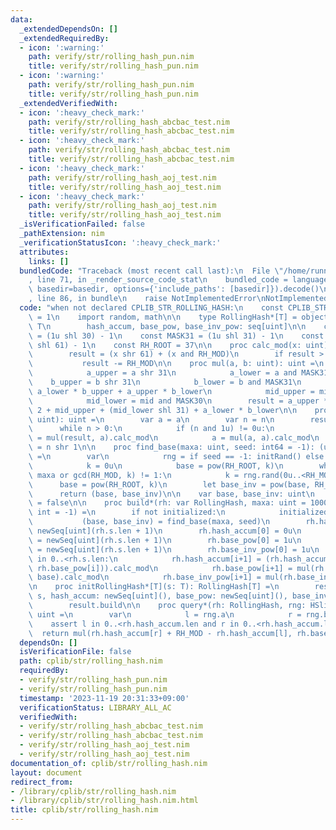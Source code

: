 ```yaml
---
data:
  _extendedDependsOn: []
  _extendedRequiredBy:
  - icon: ':warning:'
    path: verify/str/rolling_hash_pun.nim
    title: verify/str/rolling_hash_pun.nim
  - icon: ':warning:'
    path: verify/str/rolling_hash_pun.nim
    title: verify/str/rolling_hash_pun.nim
  _extendedVerifiedWith:
  - icon: ':heavy_check_mark:'
    path: verify/str/rolling_hash_abcbac_test.nim
    title: verify/str/rolling_hash_abcbac_test.nim
  - icon: ':heavy_check_mark:'
    path: verify/str/rolling_hash_abcbac_test.nim
    title: verify/str/rolling_hash_abcbac_test.nim
  - icon: ':heavy_check_mark:'
    path: verify/str/rolling_hash_aoj_test.nim
    title: verify/str/rolling_hash_aoj_test.nim
  - icon: ':heavy_check_mark:'
    path: verify/str/rolling_hash_aoj_test.nim
    title: verify/str/rolling_hash_aoj_test.nim
  _isVerificationFailed: false
  _pathExtension: nim
  _verificationStatusIcon: ':heavy_check_mark:'
  attributes:
    links: []
  bundledCode: "Traceback (most recent call last):\n  File \"/home/runner/.local/lib/python3.10/site-packages/onlinejudge_verify/documentation/build.py\"\
    , line 71, in _render_source_code_stat\n    bundled_code = language.bundle(stat.path,\
    \ basedir=basedir, options={'include_paths': [basedir]}).decode()\n  File \"/home/runner/.local/lib/python3.10/site-packages/onlinejudge_verify/languages/nim.py\"\
    , line 86, in bundle\n    raise NotImplementedError\nNotImplementedError\n"
  code: "when not declared CPLIB_STR_ROLLING_HASH:\n    const CPLIB_STR_ROLLING_HASH*\
    \ = 1\n    import random, math\n\n    type RollingHash*[T] = object\n        s:\
    \ T\n        hash_accum, base_pow, base_inv_pow: seq[uint]\n\n    const MASK30\
    \ = (1u shl 30) - 1\n    const MASK31 = (1u shl 31) - 1\n    const RH_MOD = (1u\
    \ shl 61) - 1\n    const RH_ROOT = 37\n\n    proc calc_mod(x: uint): uint =\n\
    \        result = (x shr 61) + (x and RH_MOD)\n        if result > RH_MOD:\n \
    \           result -= RH_MOD\n\n    proc mul(a, b: uint): uint =\n        let\n\
    \            a_upper = a shr 31\n            a_lower = a and MASK31\n        \
    \    b_upper = b shr 31\n            b_lower = b and MASK31\n            mid =\
    \ a_lower * b_upper + a_upper * b_lower\n            mid_upper = mid shr 30\n\
    \            mid_lower = mid and MASK30\n        result = a_upper * b_upper *\
    \ 2 + mid_upper + (mid_lower shl 31) + a_lower * b_lower\n\n    proc pow(a, n:\
    \ uint): uint =\n        var a = a\n        var n = n\n        result = 1\n  \
    \      while n > 0:\n            if (n and 1u) != 0u:\n                result\
    \ = mul(result, a).calc_mod\n            a = mul(a, a).calc_mod\n            n\
    \ = n shr 1\n\n    proc find_base(maxa: uint, seed: int64 = -1): (uint, uint)\
    \ =\n        var\n            rng = if seed == -1: initRand() else: initRand(seed)\n\
    \            k = 0u\n            base = pow(RH_ROOT, k)\n        while base <=\
    \ maxa or gcd(RH_MOD, k) != 1:\n            k = rng.rand(0u..<RH_MOD)\n      \
    \      base = pow(RH_ROOT, k)\n        let base_inv = pow(base, RH_MOD-2)\n  \
    \      return (base, base_inv)\n\n    var base, base_inv: uint\n    var initialized\
    \ = false\n\n    proc build*(rh: var RollingHash, maxa: uint = 1000000000, seed:\
    \ int = -1) =\n        if not initialized:\n            initialized = true\n \
    \           (base, base_inv) = find_base(maxa, seed)\n        rh.hash_accum =\
    \ newSeq[uint](rh.s.len + 1)\n        rh.hash_accum[0] = 0u\n        rh.base_pow\
    \ = newSeq[uint](rh.s.len + 1)\n        rh.base_pow[0] = 1u\n        rh.base_inv_pow\
    \ = newSeq[uint](rh.s.len + 1)\n        rh.base_inv_pow[0] = 1u\n        for i\
    \ in 0..<rh.s.len:\n            rh.hash_accum[i+1] = (rh.hash_accum[i] + mul(uint(rh.s[i]),\
    \ rh.base_pow[i])).calc_mod\n            rh.base_pow[i+1] = mul(rh.base_pow[i],\
    \ base).calc_mod\n            rh.base_inv_pow[i+1] = mul(rh.base_inv_pow[i], base_inv).calc_mod\n\
    \n    proc initRollingHash*[T](s: T): RollingHash[T] =\n        result = RollingHash[T](s:\
    \ s, hash_accum: newSeq[uint](), base_pow: newSeq[uint](), base_inv_pow: newSeq[uint]())\n\
    \        result.build\n\n    proc query*(rh: RollingHash, rng: HSlice[int, int]):\
    \ uint =\n        var\n            l = rng.a\n            r = rng.b + 1\n    \
    \    assert l in 0..<rh.hash_accum.len and r in 0..<rh.hash_accum.len\n      \
    \  return mul(rh.hash_accum[r] + RH_MOD - rh.hash_accum[l], rh.base_inv_pow[l]).calc_mod\n"
  dependsOn: []
  isVerificationFile: false
  path: cplib/str/rolling_hash.nim
  requiredBy:
  - verify/str/rolling_hash_pun.nim
  - verify/str/rolling_hash_pun.nim
  timestamp: '2023-11-19 20:31:33+09:00'
  verificationStatus: LIBRARY_ALL_AC
  verifiedWith:
  - verify/str/rolling_hash_abcbac_test.nim
  - verify/str/rolling_hash_abcbac_test.nim
  - verify/str/rolling_hash_aoj_test.nim
  - verify/str/rolling_hash_aoj_test.nim
documentation_of: cplib/str/rolling_hash.nim
layout: document
redirect_from:
- /library/cplib/str/rolling_hash.nim
- /library/cplib/str/rolling_hash.nim.html
title: cplib/str/rolling_hash.nim
---
```

